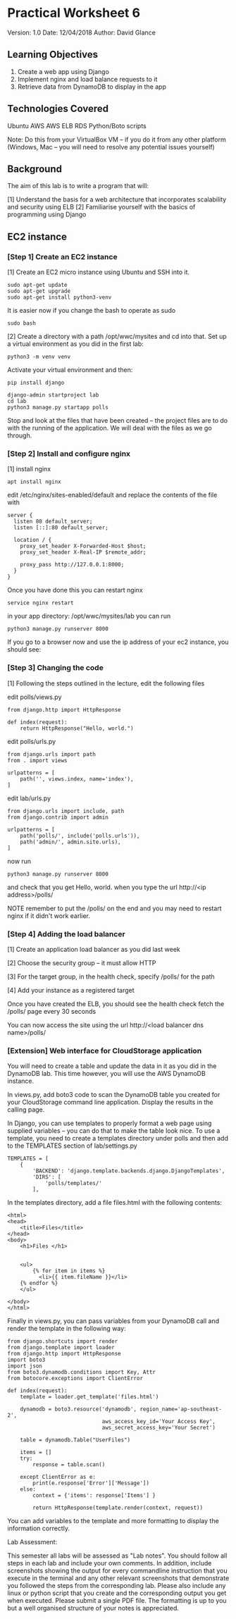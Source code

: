 # Practical Worksheet 6

Version: 1.0 Date: 12/04/2018 Author: David Glance

## Learning Objectives

1.	Create a web app using Django
2.	Implement nginx and load balance requests to it
3.	Retrieve data from DynamoDB to display in the app

## Technologies Covered

Ubuntu
AWS
AWS ELB
RDS
Python/Boto scripts

Note: Do this from your VirtualBox VM – if you do it from any other platform (Windows, Mac – you will need to resolve any potential issues yourself)

## Background

The aim of this lab is to write a program that will:

[1] Understand the basis for a web architecture that incorporates scalability and security using ELB
[2] Familiarise yourself with the basics of programming using Django

## EC2 instance

### [Step 1] Create an EC2 instance

[1] Create an EC2 micro instance using Ubuntu and SSH into it.

```
sudo apt-get update
sudo apt-get upgrade
sudo apt-get install python3-venv
```
It is easier now if you change the bash to operate as sudo

```
sudo bash
```

[2] Create a directory with a path /opt/wwc/mysites and cd into that.  Set up a virtual environment as you did in the first lab:

```
python3 -m venv venv
```

Activate your virtual environment and then:

```
pip install django

django-admin startproject lab
cd lab
python3 manage.py startapp polls
```

Stop and look at the files that have been created – the project files are to do with the running of the application. We will deal with the files as we go through.


### [Step 2] Install and configure nginx

[1] install nginx

```
apt install nginx
```

edit /etc/nginx/sites-enabled/default and replace the contents of the file with

```
server {
  listen 80 default_server;
  listen [::]:80 default_server;

  location / {
    proxy_set_header X-Forwarded-Host $host;
    proxy_set_header X-Real-IP $remote_addr;

    proxy_pass http://127.0.0.1:8000;
  }
}
```

Once you have done this you can restart nginx

```
service nginx restart
```

in your app directory: /opt/wwc/mysites/lab you can run

```
python3 manage.py runserver 8000
```

If you go to a browser now and use the ip address of your ec2 instance, you should see:


### [Step 3] Changing the code

[1] Following the steps outlined in the lecture, edit the following files

edit polls/views.py

```
from django.http import HttpResponse

def index(request):
    return HttpResponse("Hello, world.")
```

edit polls/urls.py

```
from django.urls import path
from . import views

urlpatterns = [
    path('', views.index, name='index'),
]
```

edit lab/urls.py

```
from django.urls import include, path
from django.contrib import admin

urlpatterns = [
    path('polls/', include('polls.urls')),
    path('admin/', admin.site.urls),
]
```

now run

```
python3 manage.py runserver 8000
```

and check that you get Hello, world. when you type the url http://\<ip address>/polls/

NOTE remember to put the /polls/ on the end and you may need to restart nginx if it didn't work earlier.

### [Step 4] Adding the load balancer

[1] Create an application load balancer as you did last week

[2] Choose the security group – it must allow HTTP

[3] For the target group, in the health check, specify /polls/ for the path

[4] Add your instance as a registered target

Once you have created the ELB, you should see the health check fetch the /polls/ page every 30 seconds

You can now access the site using the url http://\<load balancer dns name>/polls/


### [Extension] Web interface for CloudStorage application

You will need to create a table and update the data in it as you did
in the DynamoDB lab. This time however, you will use the AWS DynamoDB
instance.

In views.py, add boto3 code to scan the DynamoDB table you created for your CloudStorage command line application. Display the results in the calling page.

In Django, you can use templates to properly format a web page using supplied variables – you can do that to make the table look nice. To use a template, you need to create a templates directory under polls and then add to the TEMPLATES section of lab/settings.py

```
TEMPLATES = [
    {
        'BACKEND': 'django.template.backends.django.DjangoTemplates',
        'DIRS': [
            'polls/templates/'
        ],
```

In the templates directory, add a file files.html with the following contents:

```
<html>
<head>
    <title>Files</title>
</head>
<body>
    <h1>Files </h1>


    <ul>
        {% for item in items %}
          <li>{{ item.fileName }}</li>
	{% endfor %}
    </ul>

</body>
</html>
```


Finally in views.py, you can pass variables from your DynamoDB call and render the template in the following way:

```
from django.shortcuts import render
from django.template import loader
from django.http import HttpResponse
import boto3
import json
from boto3.dynamodb.conditions import Key, Attr
from botocore.exceptions import ClientError

def index(request):
    template = loader.get_template('files.html')

    dynamodb = boto3.resource('dynamodb', region_name='ap-southeast-2',
                              aws_access_key_id='Your Access Key',
                              aws_secret_access_key='Your Secret')

    table = dynamodb.Table("UserFiles")

    items = []
    try:
        response = table.scan()

    except ClientError as e:
        print(e.response['Error']['Message'])
    else:    
        context = {'items': response['Items'] }

        return HttpResponse(template.render(context, request))
```


You can add variables to the template and more formatting to display the information correctly.

Lab Assessment:

This semester all labs will be assessed as "Lab notes". You should follow all steps in each lab and include your own comments. In addition, include screenshots showing the output for every commandline instruction that you execute in the terminal and any other relevant screenshots that demonstrate you followed the steps from the corresponding lab. Please also include any linux or python script that you create and the corresponding output you get when executed.
Please submit a single PDF file. The formatting is up to you but a well organised structure of your notes is appreciated.
